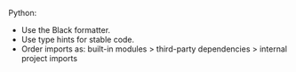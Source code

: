 Python:
- Use the Black formatter. 
- Use type hints for stable code.
- Order imports as: built-in modules > third-party dependencies > internal project imports